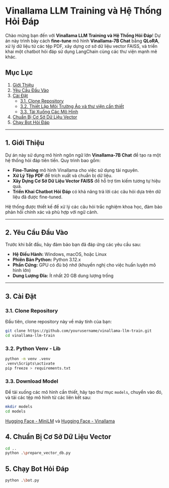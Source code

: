 # Vinallama LLM Training và Hệ Thống Hỏi Đáp

Chào mừng bạn đến với **Vinallama LLM Training và Hệ Thống Hỏi Đáp**! Dự án này trình bày cách **fine-tune** mô hình **Vinallama-7B Chat** bằng **QLoRA**, xử lý dữ liệu từ các tệp PDF, xây dựng cơ sở dữ liệu vector FAISS, và triển khai một chatbot hỏi đáp sử dụng LangChain cùng các thư viện mạnh mẽ khác.

## Mục Lục

1. [Giới Thiệu](#1-giới-thiệu)
2. [Yêu Cầu Đầu Vào](#2-yêu-cầu-đầu-vào)
3. [Cài Đặt](#3-cài-đặt)
    - [3.1. Clone Repository](#31-clone-repository)
    - [3.2. Thiết Lập Môi Trường Ảo và thư viện cần thiết](#32-thiết-lập-môi-trường-ảo)
    - [3.3. Tải Xuống Các Mô Hình](#34-tải-xuống-các-mô-hình)
4. [Chuẩn Bị Cơ Sở Dữ Liệu Vector](#4-chuẩn-bị-cơ-sở-dữ-liệu-vector)
5. [Chạy Bot Hỏi Đáp](#5-chạy-bot-hỏi-đáp)
---

## 1. Giới Thiệu

Dự án này sử dụng mô hình ngôn ngữ lớn **Vinallama-7B Chat** để tạo ra một hệ thống hỏi đáp tiên tiến. Quy trình bao gồm:

- **Fine-Tuning** mô hình Vinallama cho việc sử dụng tài nguyên.
- **Xử Lý Tệp PDF** để trích xuất và chuẩn bị dữ liệu.
- **Xây Dựng Cơ Sở Dữ Liệu Vector FAISS** để hỗ trợ tìm kiếm tương tự hiệu quả.
- **Triển Khai Chatbot Hỏi Đáp** có khả năng trả lời các câu hỏi dựa trên dữ liệu đã được fine-tuned.

Hệ thống được thiết kế để xử lý các câu hỏi trắc nghiệm khoa học, đảm bảo phản hồi chính xác và phù hợp với ngữ cảnh.

---

## 2. Yêu Cầu Đầu Vào

Trước khi bắt đầu, hãy đảm bảo bạn đã đáp ứng các yêu cầu sau:

- **Hệ Điều Hành:** Windows, macOS, hoặc Linux
- **Phiên Bản Python:** Python 3.12.x
- **Phần Cứng:** GPU có đủ bộ nhớ (khuyến nghị cho việc huấn luyện mô hình lớn)
- **Dung Lượng Đĩa:** Ít nhất 20 GB dung lượng trống

---

## 3. Cài Đặt

### 3.1. Clone Repository

Đầu tiên, clone repository này về máy tính của bạn:

```bash
git clone https://github.com/yourusername/vinallama-llm-train.git
cd vinallama-llm-train
```

### 3.2. Python Venv - Lib

```bash
python -m venv .venv
.venv\Scripts\activate
pip freeze > requirements.txt
```

### 3.3. Download Model
Để tải xuống các mô hình cần thiết, hãy tạo thư mục `models`, chuyển vào đó, và tải các tệp mô hình từ các liên kết sau:
```bash
mkdir models
cd models
```
[Hugging Face - MiniLM](https://huggingface.co/caliex/all-MiniLM-L6-v2-f16.gguf/tree/main) và
[Hugging Face - Vinallama](https://huggingface.co/vilm/vinallama-7b-chat-GGUF/tree/main)

## 4. Chuẩn Bị Cơ Sở Dữ Liệu Vector

```bash
cd ..
python .\prepare_vector_db.py
```

## 5. Chạy Bot Hỏi Đáp

```bash
python .\bot.py
```
